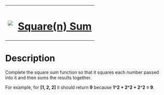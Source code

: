 <table align="center">
  <tbody>
    <tr>
      <td>
        <p></p>
        <pre><img src="https://avatars.githubusercontent.com/u/5387632?s=100"></pre>
      </td>
      <td><h1><a href="https://www.codewars.com/kata/515e271a311df0350d00000f">Square(n) Sum</a></h1></td>
    </tr>
  </tbody>
</table>

# Description
Complete the square sum function so that it squares each number passed into it and then sums the results together.

For example, for **[1, 2, 2]** it should return **9** because **1^2 + 2^2 + 2^2 = 9**.